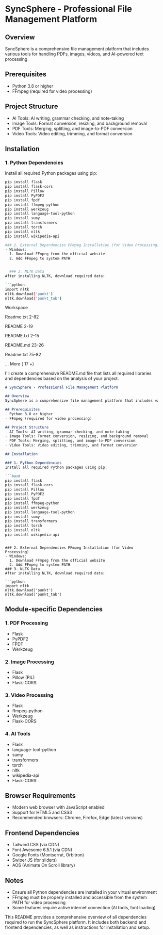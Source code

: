 # SyncSphere - Professional File Management Platform

## Overview
SyncSphere is a comprehensive file management platform that includes various tools for handling PDFs, images, videos, and AI-powered text processing.

## Prerequisites
- Python 3.8 or higher
- FFmpeg (required for video processing)

## Project Structure
- AI Tools: AI writing, grammar checking, and note-taking
- Image Tools: Format conversion, resizing, and background removal
- PDF Tools: Merging, splitting, and image-to-PDF conversion
- Video Tools: Video editing, trimming, and format conversion

## Installation

### 1. Python Dependencies
Install all required Python packages using pip:

```bash
pip install flask
pip install flask-cors
pip install Pillow
pip install PyPDF2
pip install fpdf
pip install ffmpeg-python
pip install werkzeug
pip install language-tool-python
pip install sumy
pip install transformers
pip install torch
pip install nltk
pip install wikipedia-api

### 2. External Dependencies FFmpeg Installation (for Video Processing)
- Windows:
  1. Download FFmpeg from the official website
  2. Add FFmpeg to system PATH


  ### 3. NLTK Data
After installing NLTK, download required data:

```python
import nltk
nltk.download('punkt')
nltk.download('punkt_tab')
 ```



Workspace

Readme.txt 2-82

README 2-19

README.txt 2-15

README.md 23-26

Readme.txt 75-82

... More ( 17 +)

I'll create a comprehensive README.md file that lists all required libraries and dependencies based on the analysis of your project.

```markdown
# SyncSphere - Professional File Management Platform

## Overview
SyncSphere is a comprehensive file management platform that includes various tools for handling PDFs, images, videos, and AI-powered text processing.

## Prerequisites
- Python 3.8 or higher
- FFmpeg (required for video processing)

## Project Structure
- AI Tools: AI writing, grammar checking, and note-taking
- Image Tools: Format conversion, resizing, and background removal
- PDF Tools: Merging, splitting, and image-to-PDF conversion
- Video Tools: Video editing, trimming, and format conversion

## Installation

### 1. Python Dependencies
Install all required Python packages using pip:

```bash
pip install flask
pip install flask-cors
pip install Pillow
pip install PyPDF2
pip install fpdf
pip install ffmpeg-python
pip install werkzeug
pip install language-tool-python
pip install sumy
pip install transformers
pip install torch
pip install nltk
pip install wikipedia-api
 ```
```

### 2. External Dependencies FFmpeg Installation (for Video Processing)
- Windows:
  1. Download FFmpeg from the official website
  2. Add FFmpeg to system PATH
### 3. NLTK Data
After installing NLTK, download required data:

```python
import nltk
nltk.download('punkt')
nltk.download('punkt_tab')
 ```

## Module-specific Dependencies
### 1. PDF Processing
- Flask
- PyPDF2
- FPDF
- Werkzeug
### 2. Image Processing
- Flask
- Pillow (PIL)
- Flask-CORS
### 3. Video Processing
- Flask
- ffmpeg-python
- Werkzeug
- Flask-CORS
### 4. AI Tools
- Flask
- language-tool-python
- sumy
- transformers
- torch
- nltk
- wikipedia-api
- Flask-CORS


## Browser Requirements
- Modern web browser with JavaScript enabled
- Support for HTML5 and CSS3
- Recommended browsers: Chrome, Firefox, Edge (latest versions)
## Frontend Dependencies
- Tailwind CSS (via CDN)
- Font Awesome 6.5.1 (via CDN)
- Google Fonts (Montserrat, Orbitron)
- Swiper JS (for sliders)
- AOS (Animate On Scroll library)
## Notes
- Ensure all Python dependencies are installed in your virtual environment
- FFmpeg must be properly installed and accessible from the system PATH for video processing
- Some features require active internet connection (AI tools, font loading)



This README provides a comprehensive overview of all dependencies required to run the SyncSphere platform. It includes both backend and frontend dependencies, as well as instructions for installation and setup.
